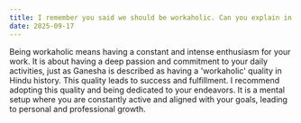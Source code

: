 ```yaml
---
title: I remember you said we should be workaholic. Can you explain in more details?
date: 2025-09-17
---
```


Being workaholic means having a constant and intense enthusiasm for your work. It is about having a deep passion and commitment to your daily activities, just as Ganesha is described as having a 'workaholic' quality in Hindu history. This quality leads to success and fulfillment. I recommend adopting this quality and being dedicated to your endeavors. It is a mental setup where you are constantly active and aligned with your goals, leading to personal and professional growth.
